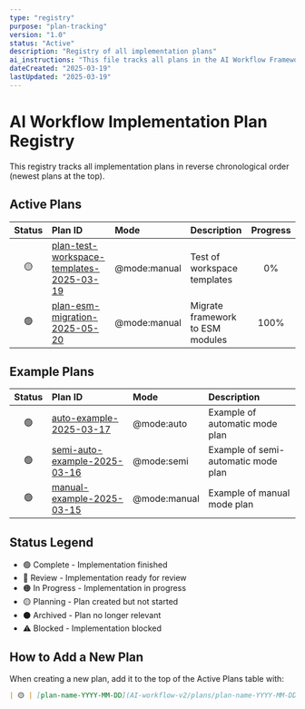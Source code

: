 ```yaml
---
type: "registry"
purpose: "plan-tracking"
version: "1.0"
status: "Active"
description: "Registry of all implementation plans"
ai_instructions: "This file tracks all plans in the AI Workflow Framework. Add new plans at the top of the table."
dateCreated: "2025-03-19"
lastUpdated: "2025-03-19"
---
```


# AI Workflow Implementation Plan Registry

This registry tracks all implementation plans in reverse chronological order (newest plans at the top).

## Active Plans

| Status | Plan ID | Mode | Description | Progress |
|:---:|:---|:---|:---|:---:|
| 🟡 | [plan-test-workspace-templates-2025-03-19](AI-workflow-v2/plans/plan-test-workspace-templates-2025-03-19) | @mode:manual | Test of workspace templates | 0% |
| 🟢 | [plan-esm-migration-2025-05-20](AI-workflow-v2/plans/plan-esm-migration-2025-05-20) | @mode:manual | Migrate framework to ESM modules | 100% |

## Example Plans 

| Status | Plan ID | Mode | Description |
|:---:|:---|:---|:---|
| 🟢 | [auto-example-2025-03-17](AI-workflow-v2/ai-workflow-workspace/plans/examples/auto-example-2025-03-17) | @mode:auto | Example of automatic mode plan |
| 🟢 | [semi-auto-example-2025-03-16](AI-workflow-v2/ai-workflow-workspace/plans/examples/semi-auto-example-2025-03-16) | @mode:semi | Example of semi-automatic mode plan |
| 🟢 | [manual-example-2025-03-15](AI-workflow-v2/ai-workflow-workspace/plans/examples/manual-example-2025-03-15) | @mode:manual | Example of manual mode plan |

## Status Legend

- 🟢 Complete - Implementation finished
- 🔵 Review - Implementation ready for review
- 🟠 In Progress - Implementation in progress
- 🟡 Planning - Plan created but not started
- ⚫ Archived - Plan no longer relevant
- ⚠️ Blocked - Implementation blocked

## How to Add a New Plan

When creating a new plan, add it to the top of the Active Plans table with:

```markdown
| 🟡 | [plan-name-YYYY-MM-DD](AI-workflow-v2/plans/plan-name-YYYY-MM-DD) | @mode:mode | Brief description | 0% |
```

